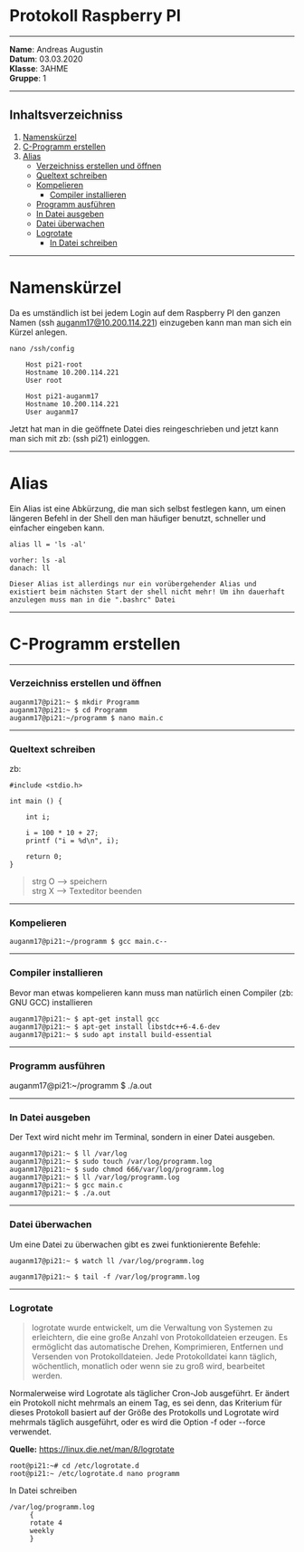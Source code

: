 # Protokoll Raspberry PI

-----

**Name**: Andreas Augustin  
**Datum**: 03.03.2020  
**Klasse**: 3AHME  
**Gruppe**: 1  

-----

## Inhaltsverzeichniss

1) [Namenskürzel](#namenskürzel)
1) [C-Programm erstellen](#c-programm-erstellen)  
1) [Alias](#alias)  
   * [Verzeichniss erstellen und öffnen](#verzeichniss-erstellen-und-öffnen)
   * [Queltext schreiben](#queltext-schreiben)
   * [Kompelieren](#kompelieren)
       * [Compiler installieren](#compiler-installieren)
   * [Programm ausführen](#programm-ausführen)
   * [In Datei ausgeben](#in-datei-ausgeben)
   * [Datei überwachen](#datei-überwachen)
   * [Logrotate](logrotate)
       * [In Datei schreiben](#in-datei-schreiben)

-----

# Namenskürzel

Da es umständlich ist bei jedem Login auf dem Raspberry PI den ganzen Namen (ssh auganm17@10.200.114.221) einzugeben kann man man sich ein Kürzel anlegen.

```
nano /ssh/config
    
    Host pi21-root
    Hostname 10.200.114.221
    User root
    
    Host pi21-auganm17
    Hostname 10.200.114.221
    User auganm17
```

Jetzt hat man in die geöffnete Datei dies reingeschrieben und jetzt kann man sich mit zb: (ssh pi21) einloggen.

-----

# Alias

Ein Alias ist eine Abkürzung, die man sich selbst festlegen kann, um einen längeren Befehl in der Shell den man häufiger benutzt, schneller und einfacher eingeben kann.

```
alias ll = 'ls -al'
```
```
vorher: ls -al
danach: ll
```
```
Dieser Alias ist allerdings nur ein vorübergehender Alias und existiert beim nächsten Start der shell nicht mehr! Um ihn dauerhaft anzulegen muss man in die ".bashrc" Datei
```

-----

# C-Programm erstellen

-----

### Verzeichniss erstellen und öffnen

```
auganm17@pi21:~ $ mkdir Programm
auganm17@pi21:~ $ cd Programm
auganm17@pi21:~/programm $ nano main.c
```

-----

### Queltext schreiben

zb:
```
#include <stdio.h>

int main () {

	int i;

	i = 100 * 10 + 27;
	printf ("i = %d\n", i);

	return 0;
}
```
> strg O --> speichern  
strg X --> Texteditor beenden

-----

### Kompelieren

```
auganm17@pi21:~/programm $ gcc main.c--
```


-----

### Compiler installieren

Bevor man etwas kompelieren kann muss man natürlich einen Compiler (zb: GNU GCC) installieren

```
auganm17@pi21:~ $ apt-get install gcc
auganm17@pi21:~ $ apt-get install libstdc++6-4.6-dev
auganm17@pi21:~ $ sudo apt install build-essential
```

-----

### Programm ausführen

auganm17@pi21:~/programm $ ./a.out

-----

### In Datei ausgeben

Der Text wird nicht mehr im Terminal, sondern in einer Datei ausgeben.

```
auganm17@pi21:~ $ ll /var/log
auganm17@pi21:~ $ sudo touch /var/log/programm.log
auganm17@pi21:~ $ sudo chmod 666/var/log/programm.log
auganm17@pi21:~ $ ll /var/log/programm.log
auganm17@pi21:~ $ gcc main.c
auganm17@pi21:~ $ ./a.out
```

-----

### Datei überwachen

Um eine Datei zu überwachen gibt es zwei funktionierente Befehle:

```
auganm17@pi21:~ $ watch ll /var/log/programm.log
```
```
auganm17@pi21:~ $ tail -f /var/log/programm.log
```

-----

### Logrotate

> logrotate wurde entwickelt, um die Verwaltung von Systemen zu erleichtern, die eine große Anzahl von Protokolldateien erzeugen. Es ermöglicht das automatische Drehen, Komprimieren, Entfernen und Versenden von Protokolldateien. Jede Protokolldatei kann täglich, wöchentlich, monatlich oder wenn sie zu groß wird, bearbeitet werden.

Normalerweise wird Logrotate als täglicher Cron-Job ausgeführt. Er ändert ein Protokoll nicht mehrmals an einem Tag, es sei denn, das Kriterium für dieses Protokoll basiert auf der Größe des Protokolls und Logrotate wird mehrmals täglich ausgeführt, oder es wird die Option -f oder --force verwendet. 

**Quelle:** https://linux.die.net/man/8/logrotate

```
root@pi21:~# cd /etc/logrotate.d  
root@pi21:~ /etc/logrotate.d nano programm   
```
In Datei schreiben
```
/var/log/programm.log
     { 
     rotate 4
     weekly
     }
```
